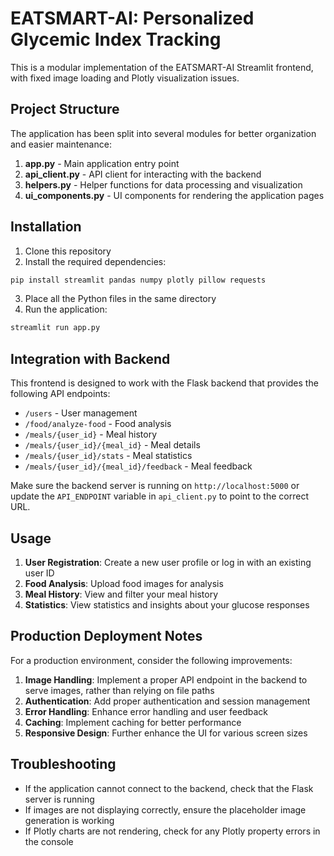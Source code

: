 # EATSMART-AI: Personalized Glycemic Index Tracking

This is a modular implementation of the EATSMART-AI Streamlit frontend, with fixed image loading and Plotly visualization issues.

## Project Structure

The application has been split into several modules for better organization and easier maintenance:

1. **app.py** - Main application entry point
2. **api_client.py** - API client for interacting with the backend
3. **helpers.py** - Helper functions for data processing and visualization
4. **ui_components.py** - UI components for rendering the application pages

## Installation

1. Clone this repository
2. Install the required dependencies:

```bash
pip install streamlit pandas numpy plotly pillow requests
```

3. Place all the Python files in the same directory
4. Run the application:

```bash
streamlit run app.py
```

## Integration with Backend

This frontend is designed to work with the Flask backend that provides the following API endpoints:

- `/users` - User management
- `/food/analyze-food` - Food analysis
- `/meals/{user_id}` - Meal history
- `/meals/{user_id}/{meal_id}` - Meal details
- `/meals/{user_id}/stats` - Meal statistics
- `/meals/{user_id}/{meal_id}/feedback` - Meal feedback

Make sure the backend server is running on `http://localhost:5000` or update the `API_ENDPOINT` variable in `api_client.py` to point to the correct URL.

## Usage

1. **User Registration**: Create a new user profile or log in with an existing user ID
2. **Food Analysis**: Upload food images for analysis
3. **Meal History**: View and filter your meal history
4. **Statistics**: View statistics and insights about your glucose responses

## Production Deployment Notes

For a production environment, consider the following improvements:

1. **Image Handling**: Implement a proper API endpoint in the backend to serve images, rather than relying on file paths
2. **Authentication**: Add proper authentication and session management
3. **Error Handling**: Enhance error handling and user feedback
4. **Caching**: Implement caching for better performance
5. **Responsive Design**: Further enhance the UI for various screen sizes

## Troubleshooting

- If the application cannot connect to the backend, check that the Flask server is running
- If images are not displaying correctly, ensure the placeholder image generation is working
- If Plotly charts are not rendering, check for any Plotly property errors in the console
